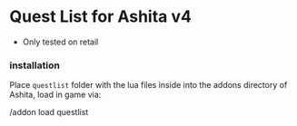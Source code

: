 # Quest List for Ashita v4
- Only tested on retail

### installation
Place `questlist` folder with the lua files inside into the addons directory of Ashita, load in game via:

/addon load questlist
